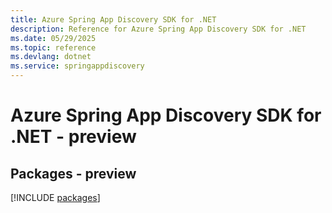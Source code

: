 ```yaml
---
title: Azure Spring App Discovery SDK for .NET
description: Reference for Azure Spring App Discovery SDK for .NET
ms.date: 05/29/2025
ms.topic: reference
ms.devlang: dotnet
ms.service: springappdiscovery
---
```

# Azure Spring App Discovery SDK for .NET - preview
## Packages - preview
[!INCLUDE [packages](spring-app-discovery-index.md)]